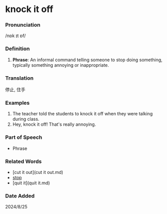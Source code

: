 # knock it off
### Pronunciation
/nɒk ɪt ɒf/
### Definition
1. **Phrase**: An informal command telling someone to stop doing something, typically something annoying or inappropriate.
### Translation
停止, 住手
### Examples
1. The teacher told the students to knock it off when they were talking during class.
2. Hey, knock it off! That's really annoying.
### Part of Speech
- Phrase
### Related Words
- [cut it out](cut it out.md)
- [stop](stop.md)
- [quit it](quit it.md)
### Date Added
2024/8/25